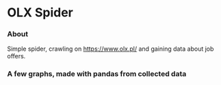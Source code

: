 # OLX Spider

### About
Simple spider, crawling on https://www.olx.pl/ and gaining data about job offers.

### A few graphs, made with pandas from collected data
